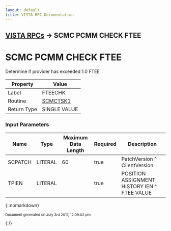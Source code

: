 ```yaml
---
layout: default
title: VISTA RPC Documentation
---
```


## [VISTA RPCs](TableOfContents) &#8594; SCMC PCMM CHECK FTEE
# SCMC PCMM CHECK FTEE

Determine if provider has exceeded 1.0 FTEE

Property | Value
--- | ---
Label | FTEECHK
Routine | [SCMCTSK1](http://code.osehra.org/dox/Routine_SCMCTSK1_source.html)
Return Type | SINGLE VALUE


### Input Parameters

Name | Type | Maximum Data Length | Required | Description
--- | --- | --- | --- | ---
SCPATCH | LITERAL | 60 | true | PatchVersion ^ ClientVersion
TPIEN | LITERAL |  | true | POSITION ASSIGNMENT HISTORY IEN ^ FTEE VALUE



{::nomarkdown} <br/><p style="font-size: 11px">Document generated on July 3rd 2017, 12:09:02 pm</p>{:/}